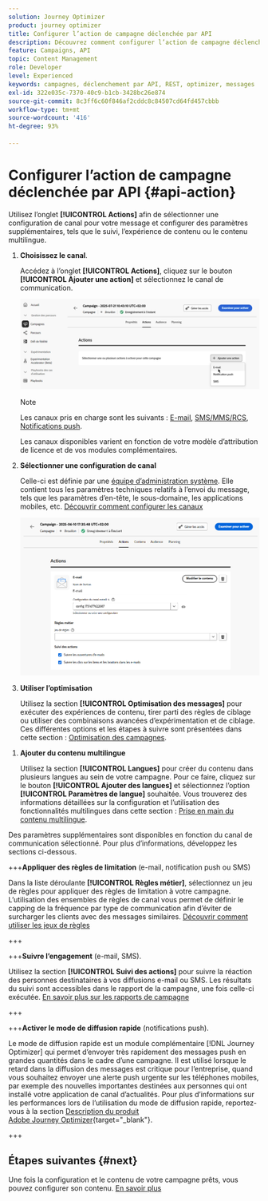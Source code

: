 ```yaml
---
solution: Journey Optimizer
product: journey optimizer
title: Configurer l’action de campagne déclenchée par API
description: Découvrez comment configurer l’action de campagne déclenchée par API.
feature: Campaigns, API
topic: Content Management
role: Developer
level: Experienced
keywords: campagnes, déclenchement par API, REST, optimizer, messages
exl-id: 322e035c-7370-40c9-b1cb-3428bc26e874
source-git-commit: 8c3ff6c60f846af2cddc8c84507cd64fd457cbbb
workflow-type: tm+mt
source-wordcount: '416'
ht-degree: 93%

---
```


# Configurer l’action de campagne déclenchée par API {#api-action}

Utilisez l’onglet **[!UICONTROL Actions]** afin de sélectionner une configuration de canal pour votre message et configurer des paramètres supplémentaires, tels que le suivi, l’expérience de contenu ou le contenu multilingue.

1. **Choisissez le canal**.

   Accédez à l’onglet **[!UICONTROL Actions]**, cliquez sur le bouton **[!UICONTROL Ajouter une action]** et sélectionnez le canal de communication.

   ![](assets/api-triggered-channel.png)

   >[!NOTE]
   >
   >Les canaux pris en charge sont les suivants : [E-mail](../email/get-started-email.md), [SMS/MMS/RCS](../sms/get-started-sms.md), [Notifications push](../push/get-started-push.md).
   >
   >Les canaux disponibles varient en fonction de votre modèle d’attribution de licence et de vos modules complémentaires.

1. **Sélectionner une configuration de canal**

   Celle-ci est définie par une [équipe d’administration système](../start/path/administrator.md). Elle contient tous les paramètres techniques relatifs à l’envoi du message, tels que les paramètres d’en-tête, le sous-domaine, les applications mobiles, etc. [Découvrir comment configurer les canaux](../configuration/channel-surfaces.md)

   ![](assets/create-campaign-action.png)

1. **Utiliser l’optimisation**

   Utilisez la section **[!UICONTROL Optimisation des messages]** pour exécuter des expériences de contenu, tirer parti des règles de ciblage ou utiliser des combinaisons avancées d’expérimentation et de ciblage. Ces différentes options et les étapes à suivre sont présentées dans cette section : [Optimisation des campagnes](campaigns-message-optimization.md).
<!--
1. **Create a content experiment**

    Use the **[!UICONTROL Content experiment]** section to define multiple delivery treatments in order to measure which one performs best for your target audience. Click the **[!UICONTROL Create experiment]** button then follow the steps detailed in this section: [Create a content experiment](../content-management/content-experiment.md).-->

1. **Ajouter du contenu multilingue**

   Utilisez la section **[!UICONTROL Langues]** pour créer du contenu dans plusieurs langues au sein de votre campagne. Pour ce faire, cliquez sur le bouton **[!UICONTROL Ajouter des langues]** et sélectionnez l’option **[!UICONTROL Paramètres de langue]** souhaitée. Vous trouverez des informations détaillées sur la configuration et l’utilisation des fonctionnalités multilingues dans cette section : [Prise en main du contenu multilingue](../content-management/multilingual-gs.md).

Des paramètres supplémentaires sont disponibles en fonction du canal de communication sélectionné. Pour plus d’informations, développez les sections ci-dessous.

+++**Appliquer des règles de limitation** (e-mail, notification push ou SMS)

Dans la liste déroulante **[!UICONTROL Règles métier]**, sélectionnez un jeu de règles pour appliquer des règles de limitation à votre campagne. L’utilisation des ensembles de règles de canal vous permet de définir le capping de la fréquence par type de communication afin d’éviter de surcharger les clients avec des messages similaires. [Découvrir comment utiliser les jeux de règles](../conflict-prioritization/rule-sets.md)

+++

+++**Suivre l’engagement** (e-mail, SMS).

Utilisez la section **[!UICONTROL Suivi des actions]** pour suivre la réaction des personnes destinataires à vos diffusions e-mail ou SMS. Les résultats du suivi sont accessibles dans le rapport de la campagne, une fois celle-ci exécutée. [En savoir plus sur les rapports de campagne](../reports/campaign-global-report-cja.md)

+++

+++**Activer le mode de diffusion rapide** (notifications push).

Le mode de diffusion rapide est un module complémentaire [!DNL Journey Optimizer] qui permet d’envoyer très rapidement des messages push en grandes quantités dans le cadre d’une campagne. Il est utilisé lorsque le retard dans la diffusion des messages est critique pour l’entreprise, quand vous souhaitez envoyer une alerte push urgente sur les téléphones mobiles, par exemple des nouvelles importantes destinées aux personnes qui ont installé votre application de canal d’actualités. Pour plus d’informations sur les performances lors de l’utilisation du mode de diffusion rapide, reportez-vous à la section [Description du produit Adobe Journey Optimizer](https://helpx.adobe.com/fr/legal/product-descriptions/adobe-journey-optimizer.html){target="_blank"}.

+++

## Étapes suivantes {#next}

Une fois la configuration et le contenu de votre campagne prêts, vous pouvez configurer son contenu. [En savoir plus](api-triggered-campaign-content.md)
